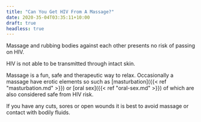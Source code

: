 ```yaml
---
title: "Can You Get HIV From A Massage?"
date: 2020-35-04T03:35:11+10:00
draft: true
headless: true
---
```

 Massage and rubbing bodies against each other presents no risk of passing on HIV.

HIV is not able to be transmitted through intact skin. 

Massage is a fun, safe and therapeutic way to relax. Occasionally a massage have erotic elements so such as [masturbation]({{< ref "masturbation.md" >}}) or [oral sex]({{< ref "oral-sex.md" >}}) of which are also considered safe from HIV risk.

If you have any cuts, sores or open wounds it is best to avoid massage or contact with bodily fluids. 